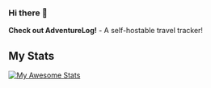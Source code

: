 ### Hi there 👋

**Check out AdventureLog!** - A self-hostable travel tracker!

## My Stats
[![My Awesome Stats](https://awesome-github-stats.azurewebsites.net/user-stats/seanmorley15?cardType=level-alternate&theme=prussian&preferLogin=false)](https://git.io/awesome-stats-card)
